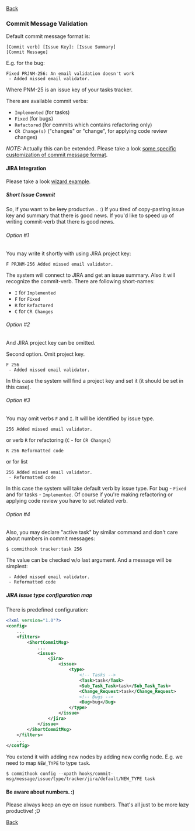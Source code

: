[Back](../README.md)

### Commit Message Validation
Default commit message format is:
```
[Commit verb] [Issue Key]: [Issue Summary]
[Commit Message]
```
E.g. for the bug:
```
Fixed PRJNM-256: An email validation doesn't work
 - Added missed email validator.
```
Where PNM-25 is an issue key of your tasks tracker.

There are available commit verbs:
- `Implemented` (for tasks)
- `Fixed` (for bugs)
- `Refactored` (for commits which contains refactoring only)
- `CR Change(s)` ("changes" or "change", for applying code review changes)

*NOTE:* Actually this can be extended. Please take a look [some specific customization of commit message format](https://gist.github.com/andkirby/12175e1a46d2a9e6f2bb).

#### JIRA Integration
Please take a look [wizard example](example-wizard.md).

##### Short Issue Commit
So, if you want to be ~~lazy~~ productive... :)
If you tired of copy-pasting issue key and summary that there is good news.
If you'd like to speed up of writing commit-verb that there is good news.

###### Option #1
You may write it shortly with using JIRA project key:
```
F PRJNM-256 Added missed email validator.
```
The system will connect to JIRA and get an issue summary. Also it will recognize the commit-verb.
There are following short-names:
- `I` for `Implemented`
- `F` for `Fixed`
- `R` for `Refactored`
- `C` for `CR Changes`

###### Option #2
And JIRA project key can be omitted.

Second option. Omit project key.
```
F 256
 - Added missed email validator.
```
In this case the system will find a project key and set it (it should be set in this case).

###### Option #3
You may omit verbs `F` and `I`. It will be identified by issue type.
```
256 Added missed email validator.
```
or verb `R` for refactoring (`C` - for `CR Changes`)
```
R 256 Reformatted code
```
or for list
```
256 Added missed email validator.
 - Reformatted code
```
In this case the system will take default verb by issue type. For bug - `Fixed`
and for tasks - `Implemented`. Of course if you're making refactoring
or applying code review you have to set related verb.

###### Option #4
Also, you may declare "active task" by similar command and don't care about numbers in commit messages:
```shell
$ commithook tracker:task 256
```
The value can be checked w/o last argument.
And a message will be simplest:
```
 - Added missed email validator.
 - Reformatted code
```

##### JIRA issue type configuration map
There is predefined configuration:
```xml
<?xml version="1.0"?>
<config>
    ...
    <filters>
        <ShortCommitMsg>
            ...
            <issue>
                <jira>
                    <issue>
                        <type>
                            <!-- Tasks -->
                            <Task>task</Task>
                            <Sub_Task_Task>task</Sub_Task_Task>
                            <Change_Request>task</Change_Request>
                            <!-- Bugs -->
                            <Bug>bug</Bug>
                        </type>
                    </issue>
                </jira>
            </issue>
        </ShortCommitMsg>
    </filters>
    ...
</config>
```
You extend it with adding new nodes by adding new config node. E.g. we need to map `NEW_TYPE` to type `task`.
```
$ commithook config --xpath hooks/commit-msg/message/issue/type/tracker/jira/default/NEW_TYPE task
```

#### Be aware about numbers. :)
Please always keep an eye on issue numbers. That's all just to be more ~~lazy~~ productive! ;D

[Back](../README.md)
